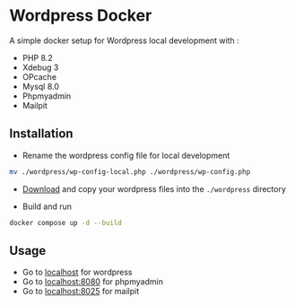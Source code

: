 
# Wordpress Docker
A simple docker setup for Wordpress local development with :
- PHP 8.2
- Xdebug 3
- OPcache
- Mysql 8.0
- Phpmyadmin
- Mailpit

## Installation
- Rename the wordpress config file for local development

```bash
mv ./wordpress/wp-config-local.php ./wordpress/wp-config.php
```

- [Download](https://wordpress.org/download/) and copy your wordpress files into the `./wordpress` directory 

- Build and run

```bash
docker compose up -d --build
```

## Usage

- Go to [localhost](http://localhost) for wordpress
- Go to [localhost:8080](http://localhost:8080) for phpmyadmin
- Go to [localhost:8025](http://localhost:8025) for mailpit